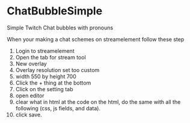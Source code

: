 # ChatBubbleSimple
Simple Twitch Chat bubbles with pronouns


When your making a chat schemes on streamelement follow these step

1. Login to streamelement
2. Open the tab for stream tool
3. New overlay
4. Overlay resolution set too custom
5. width 550 by height 700
6. Click the + thing at the bottom
7. Click on the setting tab
8. open editor
9. clear what in html at the code on the html, do the same with all the following (css, js fields, and data).
10. click save.
